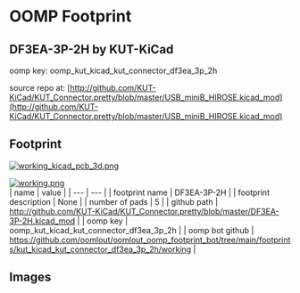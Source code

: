 # OOMP Footprint  
## DF3EA-3P-2H  by KUT-KiCad  
  
oomp key: oomp_kut_kicad_kut_connector_df3ea_3p_2h  
  
source repo at: [http://github.com/KUT-KiCad/KUT_Connector.pretty/blob/master/USB_miniB_HIROSE.kicad_mod](http://github.com/KUT-KiCad/KUT_Connector.pretty/blob/master/USB_miniB_HIROSE.kicad_mod)  
## Footprint  
  
[![working_kicad_pcb_3d.png](working_kicad_pcb_3d_600.png)](working_kicad_pcb_3d.png)  
  
[![working.png](working_600.png)](working.png)  
| name | value | 
| --- | --- | 
| footprint name | DF3EA-3P-2H | 
| footprint description | None | 
| number of pads | 5 | 
| github path | http://github.com/KUT-KiCad/KUT_Connector.pretty/blob/master/DF3EA-3P-2H.kicad_mod | 
| oomp key | oomp_kut_kicad_kut_connector_df3ea_3p_2h | 
| oomp bot github | https://github.com/oomlout/oomlout_oomp_footprint_bot/tree/main/footprints/kut_kicad_kut_connector_df3ea_3p_2h/working | 
## Images  
